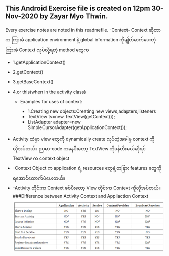 ## This Android Exercise file is created on 12pm 30-Nov-2020 by Zayar Myo Thwin.

Every exercise notes are noted in this readmefile.
-Context-
Context ဆိုတာက ကြားခံ application environment နဲ့ global information ကိုချိတ်ဆက်ပေးတဲ့ကြားခံ
Context လုပ်လို့ရတဲ့ method တွေက

- 1.getApplicationContext()
- 2.getContext()
- 3.getBaseContext()
- 4.or this(when in the activity class)

  - Examples for uses of context:

    - 1.Creating new objects:Creating new views,adapters,listeners
    - TextView tv=new TextView(getContext());
    - ListAdapter adapter=new SimpleCursorAdapter(getApplicationContext());


* Activity ထဲမှာ view တွေကို dynamically create လုပ်တဲ့အခါမှ context ကိုလိုအပ်တယ်။
ဉပမာ-code ကနေပီးတော့ TextView ကိုဖန်တီးမယ်ဆိုရင် TextView က context object
* -Context Object က application ရဲ့ resources တွေနဲ့ တခြား features တွေကိုရအောင်ထောက်ပံပေးတယ်။
* -Activity တိုင်းက Context ဖစ်ပီးတော့ View တိုင်းက Context ကိုလိုအပ်တယ်။
###Difference between Activity Context and Appliaction Context
![Context](context.png)
